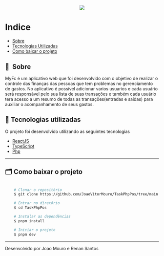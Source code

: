 <h1 align="center">
    <img src="https://ik.imagekit.io/r1fzu0agz/logoImg.jpg?updatedAt=1720821024610">
</h1>

# Indice

- [Sobre](#-sobre)
- [Tecnologias Utilizadas](#-tecnologias-utilizadas)
- [Como baixar o projeto](#-como-baixar-o-projeto)

## :bookmark:&nbsp; Sobre

MyFc é um aplicativo web que foi desenvolvido com o objetivo de realizar o controle das finanças das pessoas que tem problemas no gerenciamento de gastos.
No aplicativo é possível adicionar varios usuarios e cada usuário será responsável pelo sua lista de suas transações e também cada usuário tera acesso a um resumo de todas as transações(entradas e saidas) para auxiliar o acompanhamento de seus gastos.

## 🚀 Tecnologias utilizadas

O projeto foi desenvolvido utilizando as seguintes tecnologias

- [ReactJS](https://reactjs.org)
- [TypeScript](https://www.typescriptlang.org/)
- [Php](https://laravel.com/)

---

## 🗂 Como baixar o projeto

```bash

    # Clonar o repositório
    $ git clone https://github.com/JoaoVitorMouro/TaskPhpPos/tree/main

    # Entrar no diretório
    $ cd TaskPhpPos

    # Instalar as dependências
    $ pnpm install

    # Iniciar o projeto
    $ pnpm dev
```

---

Desenvolvido por Joao Mouro e Renan Santos

